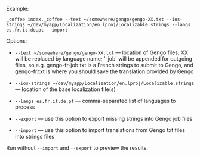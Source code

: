 Example:

    _coffee index._coffee --text ~/somewhere/gengo/gengo-XX.txt --ios-strings ~/dev/myapp/Localization/en.lproj/Localizable.strings --langs es,fr,it,de,pt --import

Options:

* `--text ~/somewhere/gengo/gengo-XX.txt` — location of Gengo files; XX will be replaced by language name; '-job' will be appended for outgoing files, so e.g. gengo-fr-job.txt is a French strings to submit to Gengo, and gengo-fr.txt is where you should save the translation provided by Gengo

* `--ios-strings ~/dev/myapp/Localization/en.lproj/Localizable.strings` — location of the base localization file(s)

* `--langs es,fr,it,de,pt` — comma-separated list of languages to process

* `--export` — use this option to export missing strings into Gengo job files

* `--import` — use this option to import translations from Gengo txt files into strings files

Run without `--import` and `--export` to preview the results.
